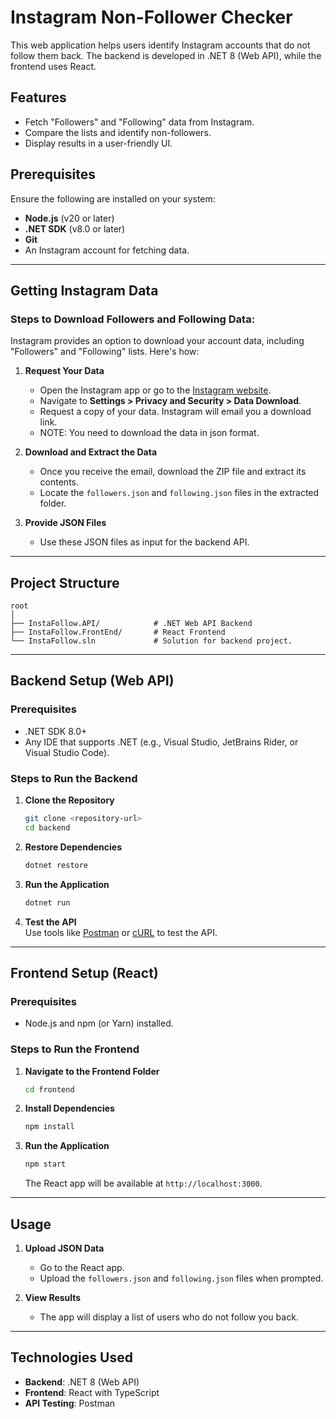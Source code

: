 
# Instagram Non-Follower Checker  

This web application helps users identify Instagram accounts that do not follow them back. The backend is developed in .NET 8 (Web API), while the frontend uses React.  

## Features  
- Fetch "Followers" and "Following" data from Instagram.  
- Compare the lists and identify non-followers.  
- Display results in a user-friendly UI.  

## Prerequisites  
Ensure the following are installed on your system:  
- **Node.js** (v20 or later)  
- **.NET SDK** (v8.0 or later)  
- **Git**  
- An Instagram account for fetching data.  

---

## Getting Instagram Data  

### Steps to Download Followers and Following Data:  
Instagram provides an option to download your account data, including "Followers" and "Following" lists. Here's how:  

1. **Request Your Data**  
   - Open the Instagram app or go to the [Instagram website](https://www.instagram.com).  
   - Navigate to **Settings > Privacy and Security > Data Download**.  
   - Request a copy of your data. Instagram will email you a download link.
   - NOTE: You need to download the data in json format.

2. **Download and Extract the Data**  
   - Once you receive the email, download the ZIP file and extract its contents.  
   - Locate the `followers.json` and `following.json` files in the extracted folder.  

3. **Provide JSON Files**  
   - Use these JSON files as input for the backend API.  

---

## Project Structure  

```
root  
│  
├── InstaFollow.API/            # .NET Web API Backend  
├── InstaFollow.FrontEnd/       # React Frontend  
└── InstaFollow.sln             # Solution for backend project.   
```  

---

## Backend Setup (Web API)  

### Prerequisites  
- .NET SDK 8.0+  
- Any IDE that supports .NET (e.g., Visual Studio, JetBrains Rider, or Visual Studio Code).  

### Steps to Run the Backend  

1. **Clone the Repository**  
   ```bash  
   git clone <repository-url>  
   cd backend  
   ```  

2. **Restore Dependencies**  
   ```bash  
   dotnet restore  
   ```  

3. **Run the Application**  
   ```bash  
   dotnet run  
   ```

4. **Test the API**  
   Use tools like [Postman](https://www.postman.com) or [cURL](https://curl.se/) to test the API.  

---

## Frontend Setup (React)  

### Prerequisites  
- Node.js and npm (or Yarn) installed.  

### Steps to Run the Frontend  

1. **Navigate to the Frontend Folder**  
   ```bash  
   cd frontend  
   ```  

2. **Install Dependencies**  
   ```bash  
   npm install  
   ```  

3. **Run the Application**  
   ```bash  
   npm start  
   ```  
   The React app will be available at `http://localhost:3000`.  

---

## Usage  

1. **Upload JSON Data**  
   - Go to the React app.  
   - Upload the `followers.json` and `following.json` files when prompted.  

2. **View Results**  
   - The app will display a list of users who do not follow you back.  

---

## Technologies Used  
- **Backend**: .NET 8 (Web API)  
- **Frontend**: React with TypeScript  
- **API Testing**: Postman   
